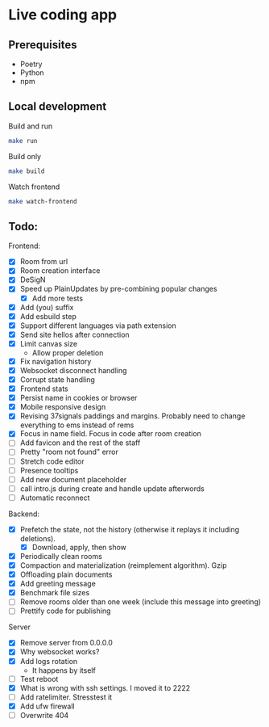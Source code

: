 # Live coding app

## Prerequisites

- Poetry
- Python
- npm

## Local development

Build and run

```bash
make run
```

Build only

```bash 
make build
```

Watch frontend
```bash
make watch-frontend
```

## Todo:

Frontend:

- [x] Room from url
- [x] Room creation interface
- [x] DeSigN
- [x] Speed up PlainUpdates by pre-combining popular changes
    - [x] Add more tests
- [x] Add (you) suffix
- [x] Add esbuild step
- [x] Support different languages via path extension
- [x] Send site hellos after connection
- [x] Limit canvas size
    - Allow proper deletion
- [x] Fix navigation history
- [x] Websocket disconnect handling
- [x] Corrupt state handling
- [x] Frontend stats
- [x] Persist name in cookies or browser
- [x] Mobile responsive design
- [x] Revising 37signals paddings and margins. Probably need to change everything to ems instead of rems
- [x] Focus in name field. Focus in code after room creation
- [ ] Add favicon and the rest of the staff
- [ ] Pretty "room not found" error
- [ ] Stretch code editor
- [ ] Presence tooltips
- [ ] Add new document placeholder
- [ ] call intro.js during create and handle update afterwords
- [ ] Automatic reconnect

Backend:

- [x] Prefetch the state, not the history (otherwise it replays it including deletions).
    - [x] Download, apply, then show
- [x] Periodically clean rooms
- [x] Compaction and materialization (reimplement algorithm). Gzip
- [x] Offloading plain documents
- [x] Add greeting message
- [x] Benchmark file sizes
- [ ] Remove rooms older than one week (include this message into greeting)
- [ ] Prettify code for publishing

Server
- [x] Remove server from 0.0.0.0
- [x] Why websocket works?
- [x] Add logs rotation
  - It happens by itself
- [ ] Test reboot
- [x] What is wrong with ssh settings. I moved it to 2222
- [ ] Add ratelimiter. Stresstest it
- [x] Add ufw firewall
- [ ] Overwrite 404